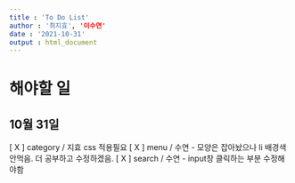 ```yaml
---
title : 'To Do List'
author : '최지효', '이수연'
date : '2021-10-31'
output : html_document
---
```


# 해야할 일

## 10월 31일  
[ X ] category / 지효  css 적용필요
[ X ] menu / 수연  - 모양은 잡아놨으나 li 배경색 안먹음. 더 공부하고 수정하겠음.
[ X ] search / 수연 - input창 클릭하는 부분 수정해야함